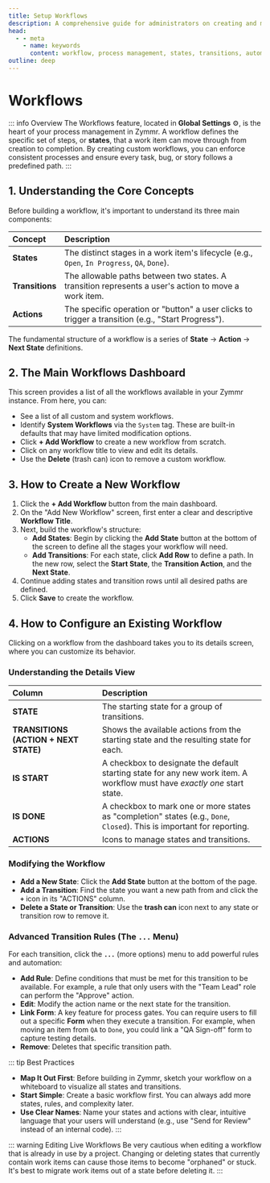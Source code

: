 ```yaml
---
title: Setup Workflows
description: A comprehensive guide for administrators on creating and managing custom workflows to define the lifecycle of your work items.
head:
  - - meta
    - name: keywords
      content: workflow, process management, states, transitions, automation, administration, zymmr
outline: deep
---
```


# Workflows

::: info Overview
The Workflows feature, located in **Global Settings** ⚙️, is the heart of your process management in Zymmr. A workflow defines the specific set of steps, or **states**, that a work item can move through from creation to completion. By creating custom workflows, you can enforce consistent processes and ensure every task, bug, or story follows a predefined path.
:::

## 1. Understanding the Core Concepts

Before building a workflow, it's important to understand its three main components:

| Concept       | Description                                                                                         |
| :------------ | :-------------------------------------------------------------------------------------------------- |
| **States**    | The distinct stages in a work item's lifecycle (e.g., `Open`, `In Progress`, `QA`, `Done`).          |
| **Transitions**| The allowable paths between two states. A transition represents a user's action to move a work item. |
| **Actions**   | The specific operation or "button" a user clicks to trigger a transition (e.g., "Start Progress").    |

The fundamental structure of a workflow is a series of **State** → **Action** → **Next State** definitions.

## 2. The Main Workflows Dashboard

This screen provides a list of all the workflows available in your Zymmr instance. From here, you can:
-   See a list of all custom and system workflows.
-   Identify **System Workflows** via the `System` tag. These are built-in defaults that may have limited modification options.
-   Click **+ Add Workflow** to create a new workflow from scratch.
-   Click on any workflow title to view and edit its details.
-   Use the **Delete** (trash can) icon to remove a custom workflow.

## 3. How to Create a New Workflow

1.  Click the **+ Add Workflow** button from the main dashboard.
2.  On the "Add New Workflow" screen, first enter a clear and descriptive **Workflow Title**.
3.  Next, build the workflow's structure:
    -   **Add States**: Begin by clicking the **Add State** button at the bottom of the screen to define all the stages your workflow will need.
    -   **Add Transitions**: For each state, click **Add Row** to define a path. In the new row, select the **Start State**, the **Transition Action**, and the **Next State**.
4.  Continue adding states and transition rows until all desired paths are defined.
5.  Click **Save** to create the workflow.

## 4. How to Configure an Existing Workflow

Clicking on a workflow from the dashboard takes you to its details screen, where you can customize its behavior.

### Understanding the Details View

| Column                       | Description                                                                                  |
| :--------------------------- | :------------------------------------------------------------------------------------------- |
| **STATE**                    | The starting state for a group of transitions.                                               |
| **TRANSITIONS (ACTION + NEXT STATE)** | Shows the available actions from the starting state and the resulting state for each. |
| **IS START**                 | A checkbox to designate the default starting state for any new work item. A workflow must have *exactly one* start state. |
| **IS DONE**                  | A checkbox to mark one or more states as "completion" states (e.g., `Done`, `Closed`). This is important for reporting. |
| **ACTIONS**                  | Icons to manage states and transitions.                                                      |

### Modifying the Workflow
-   **Add a New State**: Click the **Add State** button at the bottom of the page.
-   **Add a Transition**: Find the state you want a new path from and click the **`+`** icon in its "ACTIONS" column.
-   **Delete a State or Transition**: Use the **trash can** icon next to any state or transition row to remove it.

### Advanced Transition Rules (The `...` Menu)
For each transition, click the **`...`** (more options) menu to add powerful rules and automation:

-   **Add Rule**: Define conditions that must be met for this transition to be available. For example, a rule that only users with the "Team Lead" role can perform the "Approve" action.
-   **Edit**: Modify the action name or the next state for the transition.
-   **Link Form**: A key feature for process gates. You can require users to fill out a specific **Form** when they execute a transition. For example, when moving an item from `QA` to `Done`, you could link a "QA Sign-off" form to capture testing details.
-   **Remove**: Deletes that specific transition path.

::: tip Best Practices
-   **Map It Out First**: Before building in Zymmr, sketch your workflow on a whiteboard to visualize all states and transitions.
-   **Start Simple**: Create a basic workflow first. You can always add more states, rules, and complexity later.
-   **Use Clear Names**: Name your states and actions with clear, intuitive language that your users will understand (e.g., use "Send for Review" instead of an internal code).
:::

::: warning Editing Live Workflows
Be very cautious when editing a workflow that is already in use by a project. Changing or deleting states that currently contain work items can cause those items to become "orphaned" or stuck. It's best to migrate work items out of a state before deleting it.
:::